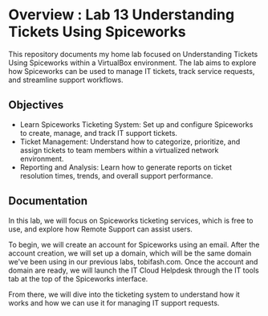 # Overview : Lab 13 Understanding Tickets Using Spiceworks
This repository documents my home lab focused on Understanding Tickets Using Spiceworks within a VirtualBox environment. The lab aims to explore how Spiceworks can be used to manage IT tickets, track service requests, and streamline support workflows.

## Objectives
- Learn Spiceworks Ticketing System: Set up and configure Spiceworks to create, manage, and track IT support tickets.
- Ticket Management: Understand how to categorize, prioritize, and assign tickets to team members within a virtualized network environment.
- Reporting and Analysis: Learn how to generate reports on ticket resolution times, trends, and overall support performance.

## Documentation
In this lab, we will focus on Spiceworks ticketing services, which is free to use, and explore how Remote Support can assist users.

To begin, we will create an account for Spiceworks using an email. After the account creation, we will set up a domain, which will be the same domain we've been using in our previous labs, tobifash.com. Once the account and domain are ready, we will launch the IT Cloud Helpdesk through the IT tools tab at the top of the Spiceworks interface.

From there, we will dive into the ticketing system to understand how it works and how we can use it for managing IT support requests.


